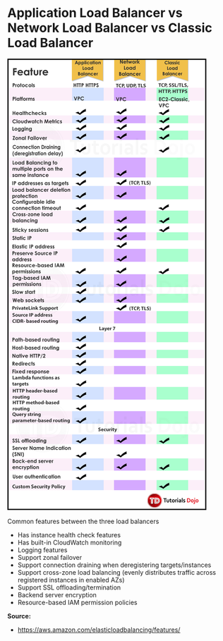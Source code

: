 # Application Load Balancer vs Network Load Balancer vs Classic Load Balancer

![AWS Elastic Load Balancing (ELB)](../img/ELBalancer.png)

Common features between the three load balancers

- Has instance health check features
- Has built-in CloudWatch monitoring
- Logging features
- Support zonal failover
- Support connection draining when deregistering targets/instances
- Support cross-zone load balancing (evenly distributes traffic across registered instances in enabled AZs)
- Support SSL offloading/termination
- Backend server encryption
- Resource-based IAM permission policies

**Source:**

* https://aws.amazon.com/elasticloadbalancing/features/